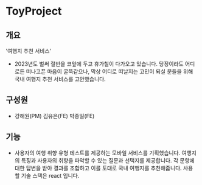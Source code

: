 # ToyProject

## 개요
'여행지 추천 서비스'
- 2023년도 벌써 절반을 코앞에 두고 휴가철이 다가오고 있습니다. 당장이라도 어디로든 떠나고픈 마음이 굴뚝같으나, 막상 어디로 떠날지는 고민이 되실 분들을 위해 국내 여행지 추천 서비스를 고안했습니다.

## 구성원
- 강해원(PM) 김유은(FE) 박종일(FE)

## 기능
- 사용자의 여행 취향 유형 테스트를 제공하는 모바일 서비스를 기획했습니다. 여행지의 특징과 사용자의 취향을 파악할 수 있는 질문과 선택지를 제공합니다.  각 문항에 대한 답변을 받아 결과를 조합하고 이를 토대로 국내 여행지를 추천해줍니다. 사용할 기술 스택은 react 입니다.
